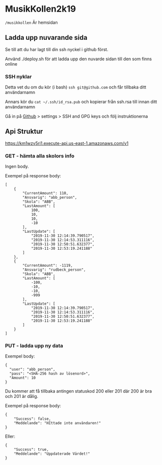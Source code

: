 # MusikKollen2k19

`/musikkollen` Är hemsidan

## Ladda upp nuvarande sida

Se till att du har lagt till din ssh nyckel i github först.

Använd ./deploy.sh för att ladda upp den nuvarde sidan till den som finns online

### SSH nyklar

Detta vet du om du kör (i bash) `ssh git@github.com` och får tillbaka ditt användarnamn

Annars kör du `cat ~/.ssh/id_rsa.pub` och kopierar från ssh.rsa till innan ditt användarnamn

Gå in på [Github](https://github.com/settings/keys) > settings > SSH and GPG keys och följ instruktionerna


## Api Struktur

https://km1wzv5ri1.execute-api.us-east-1.amazonaws.com/v1

### GET - hämta alla skolors info

Ingen body.

Exempel på response body:

    [
        {
            "CurrentAmount": 110,
            "Ansvarig": "abb_person",
            "Skola": "ABB",
            "LastAmount": [
                100,
                10,
                10,
                -10
            ],
            "LastUpdate": [
                "2019-11-30 12:14:39.790517",
                "2019-11-30 12:14:53.311116",
                "2019-11-30 12:50:51.632377",
                "2019-11-30 12:53:19.241188"
            ]
        },
        {
            "CurrentAmount": -1119,
            "Ansvarig": "rudbeck_person",
            "Skola": "ABB",
            "LastAmount": [
                -100,
                -10,
                -10,
                -999
            ],
            "LastUpdate": [
                "2019-11-30 12:14:39.790517",
                "2019-11-30 12:14:53.311116",
                "2019-11-30 12:50:51.632377",
                "2019-11-30 12:53:19.241188"
            ]
        }
    ]

### PUT - ladda upp ny data

Exempel body:

    {
      "user": "abb_person",
      "pass": "<SHA-256 hash av lösenord>",
      "Amount": 10
    }

Du kommer att få tillbaka antingen statuskod 200 eller 201 där 200 är bra och 201 är dålig.

Exempel på response body:

    {
        "Success": false,
        "Meddelande": "HIttade inte användaren!"
    }

Eller:

    {
        "Success": true,
        "Meddelande": "Uppdaterade Värdet!"
    }
